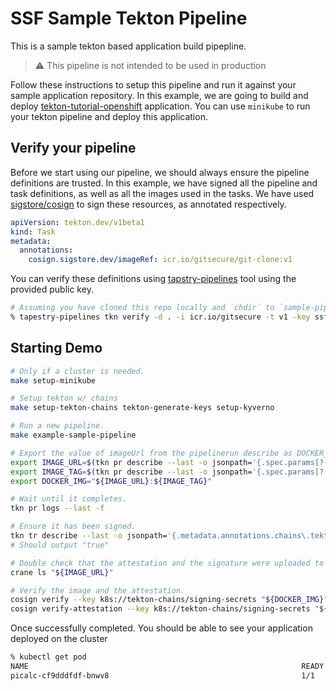 # SSF Sample Tekton Pipeline

This is a sample tekton based application build pipepline. 

> :warning: This pipeline is not intended to be used in production

Follow these instructions to setup this pipeline and run it against your sample application repository.
In this example, we are going to build and deploy [tekton-tutorial-openshift](https://github.com/IBM/tekton-tutorial-openshift) application.
You can use `minikube` to run your tekton pipeline and deploy this application.

## Verify your pipeline

Before we start using our pipeline, we should always ensure the pipeline definitions are trusted. In this example, we have signed all the pipeline and task definitions, as well as all the images used in the tasks. We have used [sigstore/cosign](https://github.com/sigstore/cosign) to sign these resources, as annotated respectively.

```yaml
apiVersion: tekton.dev/v1beta1
kind: Task
metadata:
  annotations:
    cosign.sigstore.dev/imageRef: icr.io/gitsecure/git-clone:v1
```

You can verify these definitions using [tapstry-pipelines](https://github.com/tap8stry/tapestry-pipelines) tool using the provided public key.

```bash
# Assuming you have cloned this repo locally and `chdir` to `sample-pipeline` directory
% tapestry-pipelines tkn verify -d . -i icr.io/gitsecure -t v1 -key ssf-verify.pub
```

## Starting Demo

```bash
# Only if a cluster is needed.
make setup-minikube

# Setup tekton w/ chains
make setup-tekton-chains tekton-generate-keys setup-kyverno

# Run a new pipeline.
make example-sample-pipeline

# Export the value of imageUrl from the pipelinerun describe as DOCKER_IMG:
export IMAGE_URL=$(tkn pr describe --last -o jsonpath='{.spec.params[?(@.name=="imageUrl")].value}')
export IMAGE_TAG=$(tkn pr describe --last -o jsonpath='{.spec.params[?(@.name=="imageTag")].value}')
export DOCKER_IMG="${IMAGE_URL}:${IMAGE_TAG}"

# Wait until it completes.
tkn pr logs --last -f

# Ensure it has been signed.
tkn tr describe --last -o jsonpath='{.metadata.annotations.chains\.tekton\.dev/signed}'
# Should output "true"

# Double check that the attestation and the signature were uploaded to the OCI.
crane ls "${IMAGE_URL}"

# Verify the image and the attestation.
cosign verify --key k8s://tekton-chains/signing-secrets "${DOCKER_IMG}"
cosign verify-attestation --key k8s://tekton-chains/signing-secrets "${DOCKER_IMG}"
```

Once successfully completed. You should be able to see your application deployed on the cluster

```bash
% kubectl get pod
NAME                                                             READY   STATUS      RESTARTS   AGE
picalc-cf9dddfdf-bnwv8                                           1/1     Running     0          59m
```

